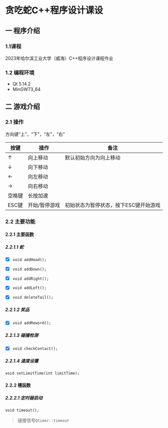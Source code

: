 # 贪吃蛇C++程序设计课设

## 一 程序介绍

### 1.1课程 

2023年哈尔滨工业大学（威海）C++程序设计课程作业

### 1.2 编程环境

- Qt 5.14.2
- MinGW73_64

## 二 游戏介绍

### 2.1 操作

方向键“上”，“下”，“左”，“右”

| 按键   | 操作          | 备注                                  |
| ------ | ------------- | ------------------------------------- |
| ↑      | 向上移动      | 默认初始方向为向上移动                |
| ↓      | 向下移动      |                                       |
| ←      | 向左移动      |                                       |
| →      | 向右移动      |                                       |
| 空格键 | 长按加速      |                                       |
| ESC键  | 开始/暂停游戏 | 初始状态为暂停状态，按下ESC键开始游戏 |

### 2.2 主要功能

#### 2.2.1 主要函数

##### 2.2.1.1 蛇

- [x] `void addHead();`

- [x] `void addDown();`

- [x] `void addRight();`

- [x] `void addLeft();`

- [x] `void deleteTail();`

##### 2.2.1.2 奖品

- [x] `void addReword();`

##### 2.2.1.3 碰撞检测

- [x] `void checkContact();`

##### 2.2.1.4 速度设置

`void setLimitTime(int limitTime);`

#### 2.2.2 槽函数

##### 2.2.2.1 定时器启动

`void timeout();`

> 链接信号`Qtimer::timeout`



